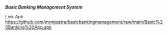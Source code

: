 ***Basic Banking Management System***

Link Apk- https://github.com/mrmjpatra/basicbankingmanagement/raw/main/Basic%20Banking%20App.apk
